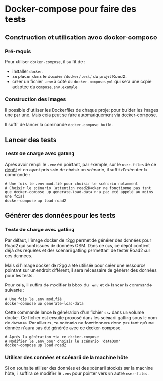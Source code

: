# Docker-compose pour faire des tests

## Construction et utilisation avec docker-compose 

### Pré-requis

Pour utiliser `docker-compose`, il suffit de :
- installer `docker`.
- se placer dans le dossier `/docker/test/` du projet Road2.
- créer un fichier `.env` à côté du `docker-compose.yml` qui sera une copie adaptée du `compose.env.example`

### Construction des images

Il possible d'utiliser les Dockerfiles de chaque projet pour builder les images une par une. Mais cela peut se faire automatiquement via docker-compose.

Il suffit de lancer la commande `docker-compose build`.

## Lancer des tests

### Tests de charge avec gatling

Après avoir rempli le `.env` en pointant, par exemple, sur le `user-files` de ce [dépôt](../../test/load/gatling/user-files) et en ayant pris soin de choisir un scénario, il suffit d'exécuter la commande :
```
# Une fois le .env modifié pour choisir le scénario notamment
# Choisir le scénario (attention road2Docker ne fonctionne pas tant que docker-compose up generate-load-data n'a pas été appelé au moins une fois)
docker-compose up load-road2
```

## Générer des données pour les tests

### Tests de charge avec gatling

Par défaut, l'image docker de r2gg permet de générer des données pour Road2 qui sont issues de données OSM. Dans ce cas, ce dépôt contient déjà des requêtes et des scénarii gatling permettant de tester Road2 sur ces données. 

Mais si l'image docker de r2gg a été utilisée pour créer une ressource pointant sur un endroit différent, il sera nécessaire de générer des données pour les tests. 

Pour cela, il suffira de modifier la bbox du `.env` et de lancer la commande suivante : 
```
# Une fois le .env modifié
docker-compose up generate-load-data
```

Cette commande lance la génération d'un fichier `ssv` dans un volume docker. Ce fichier est ensuite proposé dans les scénarii gatling sous le nom de `dataOsm`. Par ailleurs, ce scénario ne fonctionnera donc pas tant qu'une donnée n'aura pas été générée avec ce docker-compose. 
```
# Après la génération via ce docker-compose
# Modifier le .env pour choisir le scénario 'dataOsm'
docker-compose up load-road2
```

### Utiliser des données et scénarii de la machine hôte

Si on souhaite utiliser des données et des scénarii stockés sur la machine hôte, il suffira de modifier le `.env` pour pointer vers un autre `user-files`. 
